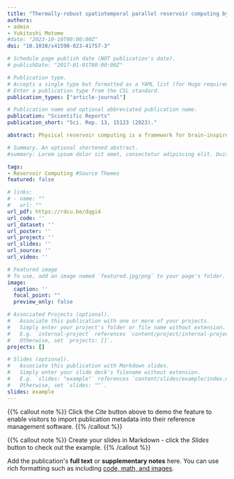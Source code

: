 ```yaml
---
title: "Thermally-robust spatiotemporal parallel reservoir computing by frequency filtering in frustrated magnets"
authors:
- admin
- Yukitoshi Motome
#date: "2023-10-10T00:00:00Z"
doi: "10.1038/s41598-023-41757-3"

# Schedule page publish date (NOT publication's date).
# publishDate: "2017-01-01T00:00:00Z"

# Publication type.
# Accepts a single type but formatted as a YAML list (for Hugo requirements).
# Enter a publication type from the CSL standard.
publication_types: ["article-journal"]

# Publication name and optional abbreviated publication name.
publication: "Scientific Reports"
publication_short: "Sci. Rep. 13, 15123 (2023)."

abstract: Physical reservoir computing is a framework for brain-inspired information processing that utilizes nonlinear and high-dimensional dynamics in non-von-Neumann systems. In recent years, spintronic devices have been proposed for use as physical reservoirs, but their practical application remains a major challenge, mainly because thermal noise prevents them from retaining short-term memory, the essence of neuromorphic computing. Here, we propose a framework for spintronic physical reservoirs that exploits frequency domain dynamics in interacting spins. Through the effective use of frequency filters, we demonstrate, for a model of frustrated magnets, both robustness to thermal fluctuations and feasibility of frequency division multiplexing. This scheme can be coupled with parallelization in spatial domain even down to the level of a single spin, yielding a vast number of spatiotemporal computational units. Furthermore, the nonlinearity via the exchange interaction allows information processing among different frequency threads. Our findings establish a design principle for high-performance spintronic reservoirs with the potential for highly integrated devices.

# Summary. An optional shortened abstract.
#summary: Lorem ipsum dolor sit amet, consectetur adipiscing elit. Duis posuere tellus ac convallis placerat. Proin tincidunt magna sed ex sollicitudin condimentum.

tags:
- Reservoir Computing #Source Themes
featured: false

# links:
# - name: ""
#   url: ""
url_pdf: https://rdcu.be/dqgi4
url_code: ''
url_dataset: ''
url_poster: ''
url_project: ''
url_slides: ''
url_source: ''
url_video: ''

# Featured image
# To use, add an image named `featured.jpg/png` to your page's folder. 
image:
  caption: ''
  focal_point: ""
  preview_only: false

# Associated Projects (optional).
#   Associate this publication with one or more of your projects.
#   Simply enter your project's folder or file name without extension.
#   E.g. `internal-project` references `content/project/internal-project/index.md`.
#   Otherwise, set `projects: []`.
projects: []

# Slides (optional).
#   Associate this publication with Markdown slides.
#   Simply enter your slide deck's filename without extension.
#   E.g. `slides: "example"` references `content/slides/example/index.md`.
#   Otherwise, set `slides: ""`.
slides: example
---
```


{{% callout note %}}
Click the *Cite* button above to demo the feature to enable visitors to import publication metadata into their reference management software.
{{% /callout %}}

{{% callout note %}}
Create your slides in Markdown - click the *Slides* button to check out the example.
{{% /callout %}}

Add the publication's **full text** or **supplementary notes** here. You can use rich formatting such as including [code, math, and images](https://wowchemy.com/docs/content/writing-markdown-latex/).
